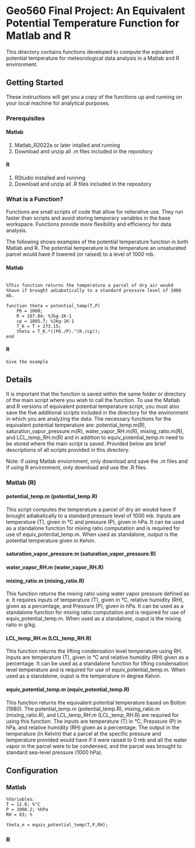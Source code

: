 # Geo560 Final Project: An Equivalent Potential Temperature Function for Matlab and R

This directory contains functions developed to compute the eqivalent potential temperature for meteorological data analysis in a Matlab and R environment. 

## Getting Started

These instructions will get you a copy of the functions up and running on your local machine for analytical purposes. 

### Prerequisites

#### Matlab

1. Matlab_R2022a or later intalled and running
2. Download and unzip all .m files included in the repository

#### R 

1. RStudio installed and running
2. Download and unzip all .R files included in the repository

### What is a Function?

Functions are small scripts of code that allow for reiterative use. They run faster than scripts and avoid storing temporary variables in the base workspace. Functions provide more flexibility and efficiency for data analysis.

The following shows examples of the potential temperature function in both Matlab and R. The potential temperature is the temperature an unsaturated parcel would have if lowered (or raised) to a level of 1000 mb.

#### Matlab

```

%This function returns the temperature a parcel of dry air woukd
%have if brought adiabatically to a standard pressure level of 1000 mb.

function theta = potential_temp(T,P)
    P0 = 1000;
    R = 287.04; %Jkg-1K-1
    cp = 1005.7; %Jkg-1K-1
    T_K = T + 273.15;
    theta = T_K.*((P0./P).^(R./cp));
end

```

#### R 

```
Give the example
```

## Details

It is important that the function is saved within the same folder or directory of the main script where you wish to call the function. To use the Matlab and R versions of equivalent potential temperature script, you must also save the five additional scripts included in the directory for the environment in which you are analyzing the data. The necessary functions for the equivalent potential temperature are: potential_temp.m(R), saturation_vapor_pressure.m(R), water_vapor_RH.m(R), mixing_ratio.m(R), and LCL_temp_RH.m(R) and in addition to equiv_potential_temp.m need to be stored where the main script is saved. Provided below are brief descriptions of all scripts provided in this directory. 

Note: if using Matlab enviornment, only download and save the .m files and if using R environment, only download and use the .R files.  

### Matlab (R)

#### potential_temp.m (potential_temp.R)

This script computes the temperature a parcel of dry air woukd have if brought adiabatically to a standard pressure level of 1000 mb. Inputs are temperature (T), given in °C and pressure (P), given in hPa. It can be used as a standalone function for mixing ratio computation and is required for use of equiv_potential_temp.m. When used as standalone, output is the potential temperature given in Kelvin.

#### saturation_vapor_pressure.m (saturation_vapor_pressure.R)

#### water_vapor_RH.m (water_vapor_RH.R)

#### mixing_ratio.m (mixing_ratio.R)

This function returns the mixing ratio using water vapor pressure defined as e. It requires inputs of temperature (T), given in °C, relative humidity (RH), given as a percentage, and Pressure (P), given in hPa. It can be used as a standalone function for mixing ratio computation and is required for use of equiv_potential_temp.m. When used as a standalone, ouput is the mixing ratio in g/kg.

#### LCL_temp_RH.m (LCL_temp_RH.R)

This function returns the lifting condensation level temperature using RH. Inputs are temperature (T), given in °C and relative humidity (RH) given as a percentage. It can be used as a standalone function for lifting condensation level temperature and is required for use of equiv_potential_temp.m. When used as a standalone, ouput is the temperature in degree Kelvin. 

#### equiv_potential_temp.m (equiv_potential_temp.R)

This function returns the equivalent potential temperature based on Bolton (1980). The potential_temp.m (potential_temp.R), mixing_ratio.m (mixing_ratio.R), and LCL_temp_RH.m (LCL_temp_RH.R) are required for using this function. The inputs are temperature (T) in °C, Presssure (P) in hPa, and relative humidity (RH) given as a percentage. The output in the temperature (in Kelvin) that a parcel at the specific pressure and temperature provided would have if it were raised to 0 mb and all the water vapor in the parcel were to be condensed, and the parcel was brought to standard sea-level pressure (1000 hPa).

## Configuration

### Matlab

```
%Variables:
T = 12.8; %°C
P = 1008.2; %hPa
RH = 83; %

theta_e = equiv_potential_temp(T,P,RH);

```

### R
